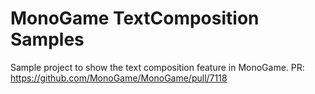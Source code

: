 # MonoGame TextComposition Samples

Sample project to show the text composition feature in MonoGame.
PR: https://github.com/MonoGame/MonoGame/pull/7118

